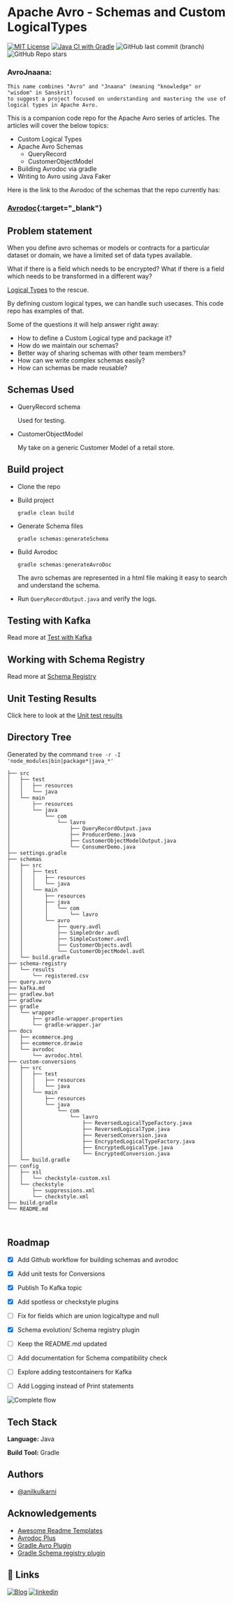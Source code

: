 
# Apache Avro - Schemas and Custom LogicalTypes

[![MIT License](https://img.shields.io/badge/License-MIT-green.svg)](https://choosealicense.com/licenses/mit/)
[![Java CI with Gradle](https://github.com/anilkulkarni87/AvroJnaana/actions/workflows/gradle.yml/badge.svg)](https://github.com/anilkulkarni87/AvroJnaana/actions/workflows/gradle.yml)
![GitHub last commit (branch)](https://img.shields.io/github/last-commit/anilkulkarni87/AvroJnaana/main)
![GitHub Repo stars](https://img.shields.io/github/stars/anilkulkarni87/AvroJnaana?style=social)



### AvroJnaana: 
    This name combines "Avro" and "Jnaana" (meaning "knowledge" or "wisdom" in Sanskrit) 
    to suggest a project focused on understanding and mastering the use of logical types in Apache Avro.

This is a companion code repo for the Apache Avro series of articles. The articles will cover the below topics:

- Custom Logical Types
- Apache Avro Schemas
    - QueryRecord
    - CustomerObjectModel
- Building Avrodoc via gradle
- Writing to Avro using Java Faker

Here is the link to the Avrodoc of the schemas that the repo currently has:

### [Avrodoc](./docs/avrodoc/avrodoc.html){:target="_blank"}



## Problem statement

When you define avro schemas or models or contracts for a particular dataset or domain, we have a limited set of data types available.

What if there is a field which needs to be encrypted?
What if there is a field which needs to be transformed in a different way?

[Logical Types](https://avro.apache.org/docs/1.11.1/idl-language/#logical-types) to the rescue.

By defining custom logical types, we can handle such usecases. This code repo has examples of that.

Some of the questions it will help answer right away:
- How to define a Custom Logical type and package it?
- How do we maintain our schemas?
- Better way of sharing schemas with other team members?
- How can we write complex schemas easily?
- How can schemas be made reusable?

## Schemas Used

- QueryRecord schema

  Used for testing.
- CustomerObjectModel

  My take on a generic Customer Model of a retail store.

## Build project

- Clone the repo
- Build project

  `gradle clean build`
- Generate Schema files

  `gradle schemas:generateSchema`

- Build Avrodoc

  `gradle schemas:generateAvroDoc`

  The avro schemas are represented in a html file making it easy to search and understand the schema.

- Run `QueryRecordOutput.java` and verify the logs.

## Testing with Kafka
Read more at [Test with Kafka](./kafka.md)

## Working with Schema Registry
Read more at [Schema Registry](./schema_registry.md)

## Unit Testing Results
Click here to look at the [Unit test results](./docs/reports/index.html)

## Directory Tree
Generated by the command 
```tree -r -I 'node_modules|bin|package*|java_*'```
```
├── src
│   ├── test
│   │   ├── resources
│   │   └── java
│   └── main
│       ├── resources
│       └── java
│           └── com
│               └── lavro
│                   ├── QueryRecordOutput.java
│                   ├── ProducerDemo.java
│                   ├── CustomerObjectModelOutput.java
│                   └── ConsumerDemo.java
├── settings.gradle
├── schemas
│   ├── src
│   │   ├── test
│   │   │   ├── resources
│   │   │   └── java
│   │   └── main
│   │       ├── resources
│   │       ├── java
│   │       │   └── com
│   │       │       └── lavro
│   │       └── avro
│   │           ├── query.avdl
│   │           ├── SimpleOrder.avdl
│   │           ├── SimpleCustomer.avdl
│   │           ├── CustomerObjects.avdl
│   │           └── CustomerObjectModel.avdl
│   └── build.gradle
├── schema-registry
│   └── results
│       └── registered.csv
├── query.avro
├── kafka.md
├── gradlew.bat
├── gradlew
├── gradle
│   └── wrapper
│       ├── gradle-wrapper.properties
│       └── gradle-wrapper.jar
├── docs
│   ├── ecommerce.png
│   ├── ecommerce.drawio
│   └── avrodoc
│       └── avrodoc.html
├── custom-conversions
│   ├── src
│   │   ├── test
│   │   │   ├── resources
│   │   │   └── java
│   │   └── main
│   │       ├── resources
│   │       └── java
│   │           └── com
│   │               └── lavro
│   │                   ├── ReversedLogicalTypeFactory.java
│   │                   ├── ReversedLogicalType.java
│   │                   ├── ReversedConversion.java
│   │                   ├── EncryptedLogicalTypeFactory.java
│   │                   ├── EncryptedLogicalType.java
│   │                   └── EncryptedConversion.java
│   └── build.gradle
├── config
│   ├── xsl
│   │   └── checkstyle-custom.xsl
│   └── checkstyle
│       ├── suppressions.xml
│       └── checkstyle.xml
├── build.gradle
└── README.md



```


## Roadmap

- [x] Add Github workflow for building schemas and avrodoc
- [x] Add unit tests for Conversions
- [x] Publish To Kafka topic
- [x] Add spotless or checkstyle plugins
- [ ] Fix for fields which are union logicaltype and null
- [x] Schema evolution/ Schema registry plugin
- [ ] Keep the README.md updated
- [ ] Add documentation for Schema compatibility check 
- [ ] Explore adding testcontainers for Kafka
- [ ] Add Logging instead of Print statements


![Complete flow](./docs/ecommerce.png)

## Tech Stack

**Language:** Java

**Build Tool:** Gradle


## Authors

- [@anilkulkarni](https://github.com/anilkulkarni87)


## Acknowledgements

 - [Awesome Readme Templates](https://readme.so/)
 - [Avrodoc Plus](https://github.com/mikaello/avrodoc-plus)
 - [Gradle Avro Plugin](https://github.com/davidmc24/gradle-avro-plugin)
 - [Gradle Schema registry plugin](https://github.com/ImFlog/schema-registry-plugin)


## 🔗 Links
[![Blog](https://img.shields.io/badge/WordPress-21759B.svg?style=for-the-badge&logo=WordPress&logoColor=white)](https://anilkulkarni.com/)
[![linkedin](https://img.shields.io/badge/linkedin-0A66C2?style=for-the-badge&logo=linkedin&logoColor=white)](https://www.linkedin.com/in/anilakulkarni/)



